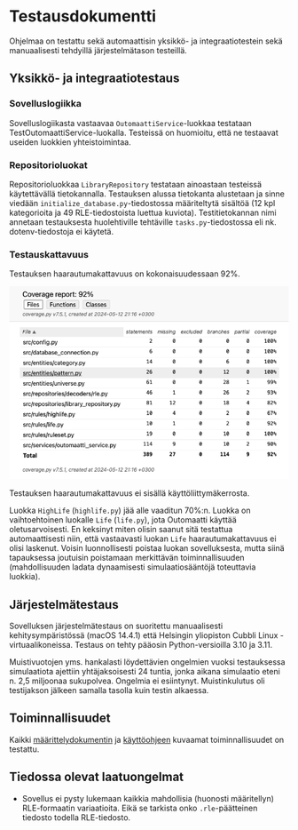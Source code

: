 # Testausdokumentti

Ohjelmaa on testattu sekä automaattisin yksikkö- ja integraatiotestein sekä manuaalisesti tehdyillä järjestelmätason testeillä.

## Yksikkö- ja integraatiotestaus

### Sovelluslogiikka

Sovelluslogiikasta vastaavaa `OutomaattiService`-luokkaa testataan TestOutomaattiService-luokalla. Testeissä on huomioitu, että ne testaavat useiden luokkien yhteistoimintaa.

### Repositorioluokat

Repositorioluokkaa `LibraryRepository` testataan ainoastaan testeissä käytettävällä tietokannalla. Testauksen alussa tietokanta alustetaan ja sinne viedään `initialize_database.py`-tiedostossa määriteltytä sisältöä (12 kpl kategorioita ja 49 RLE-tiedostoista luettua kuviota). Testitietokannan nimi annetaan testauksesta huolehtiville tehtäville `tasks.py`-tiedostossa eli nk. dotenv-tiedostoja ei käytetä.

### Testauskattavuus

Testauksen haarautumakattavuus on kokonaisuudessaan 92%.

![](kuvat/haarautumakattavuus.png)

Testauksen haarautumakattavuus ei sisällä käyttöliittymäkerrosta.

Luokka `HighLife` (`highlife.py`) jää alle vaaditun 70%:n. Luokka on vaihtoehtoinen luokalle `Life` (`life.py`), jota Outomaatti käyttää oletusarvoisesti. En keksinyt miten olisin saanut sitä testattua automaattisesti niin, että vastaavasti luokan `Life` haarautumakattavuus ei olisi laskenut. Voisin luonnollisesti poistaa luokan sovelluksesta, mutta siinä tapauksessa joutuisin poistamaan merkittävän toiminnallisuuden (mahdollisuuden ladata dynaamisesti simulaatiosääntöjä toteuttavia luokkia).

## Järjestelmätestaus

Sovelluksen järjestelmätestaus on suoritettu manuaalisesti kehitysympäristössä (macOS 14.4.1) että Helsingin yliopiston Cubbli Linux -virtuaalikoneissa. Testaus on tehty pääosin Python-versioilla 3.10 ja 3.11.

Muistivuotojen yms. hankalasti löydettävien ongelmien vuoksi testauksessa simulaatiota ajettiin yhtäjaksoisesti 24 tuntia, jonka aikana simulaatio eteni n. 2,5 miljoonaa sukupolvea. Ongelmia ei esiintynyt. Muistinkulutus oli testijakson jälkeen samalla tasolla kuin testin alkaessa.

## Toiminnallisuudet

Kaikki [määrittelydokumentin](vaatimusmaarittely.md) ja [käyttöohjeen](kayttoohje.md) kuvaamat toiminnallisuudet on testattu.

## Tiedossa olevat laatuongelmat

- Sovellus ei pysty lukemaan kaikkia mahdollisia (huonosti määritellyn) RLE-formaatin variaatioita. Eikä se tarkista onko `.rle`-päätteinen tiedosto todella RLE-tiedosto.
